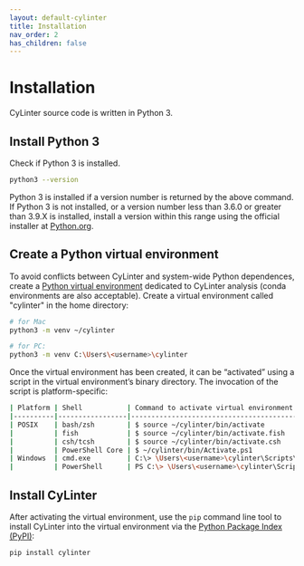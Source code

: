 ```yaml
---
layout: default-cylinter
title: Installation
nav_order: 2
has_children: false
---
```


# Installation

CyLinter source code is written in Python 3.

## Install Python 3

Check if Python 3 is installed.

``` bash
python3 --version
```

 Python 3 is installed if a version number is returned by the above command. If Python 3 is not installed, or a version number less than 3.6.0 or greater than 3.9.X is installed, install a version within this range using the official installer at [Python.org](https://www.python.org).

## Create a Python virtual environment

To avoid conflicts between CyLinter and system-wide Python dependences, create a [Python virtual environment](https://docs.python.org/3/library/venv.html) dedicated to CyLinter analysis (conda environments are also acceptable). Create a virtual environment called "cylinter" in the home directory:

``` bash
# for Mac
python3 -m venv ~/cylinter

# for PC:
python3 -m venv C:\Users\<username>\cylinter
```

Once the virtual environment has been created, it can be “activated” using a script in the virtual environment’s binary directory. The invocation of the script is platform-specific:
``` bash
| Platform | Shell           | Command to activate virtual environment                 |
|----------|-----------------|---------------------------------------------------------|
| POSIX    | bash/zsh        | $ source ~/cylinter/bin/activate                        |
|          | fish            | $ source ~/cylinter/bin/activate.fish                   |
|          | csh/tcsh        | $ source ~/cylinter/bin/activate.csh                    |
|          | PowerShell Core | $ ~/cylinter/bin/Activate.ps1                           |
| Windows  | cmd.exe         | C:\> \Users\<username>\cylinter\Scripts\activate.bat    |
|          | PowerShell      | PS C:\> \Users\<username>\cylinter\Scripts\Activate.ps1 |
```

## Install CyLinter
After activating the virtual environment, use the `pip` command line tool to install CyLinter into the virtual environment via the [Python Package Index (PyPI)](https://pypi.org/):

``` bash
pip install cylinter  
```
